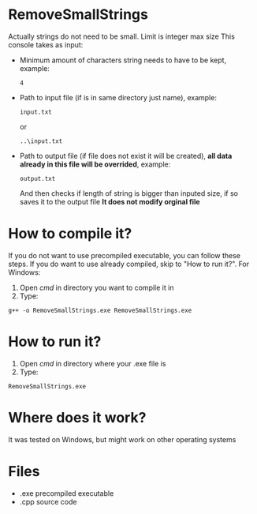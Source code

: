 # RemoveSmallStrings
Actually strings do not need to be small. Limit is integer max size
This console takes as input:
- Minimum amount of characters string needs to have to be kept, example:
  ```
  4
  ```
- Path to input file (if is in same directory just name), example:
  ```
  input.txt
  ```
  or
  ```
  ..\input.txt
  ```
- Path to output file (if file does not exist it will be created), **all data already in this file will be overrided**, example:
   ```
   output.txt
   ```
    And then checks if length of string is bigger than inputed size, if so saves it to the output file
    **It does not modify orginal file**
 # How to compile it?
If you do not want to use precompiled executable, you can follow these steps. If you do want to use already compiled, skip to "How to run it?". For Windows:
 1. Open *cmd* in directory you want to compile it in
 2. Type:
 ```
 g++ -o RemoveSmallStrings.exe RemoveSmallStrings.exe
 ```
# How to run it?
1. Open *cmd* in directory where your .exe file is
2. Type:
```
RemoveSmallStrings.exe
 ```
# Where does it work?
It was tested on Windows, but might work on other operating systems
# Files
- .exe precompiled executable
- .cpp source code
